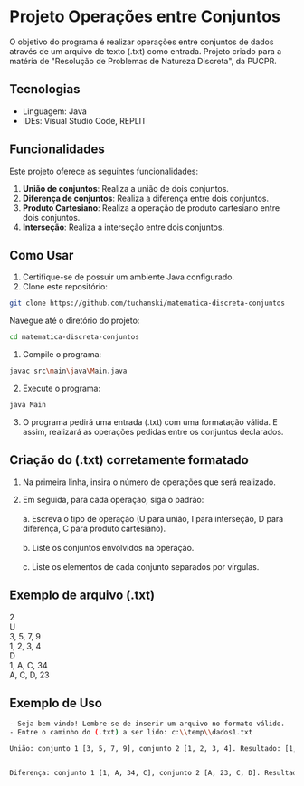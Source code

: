 # Projeto Operações entre Conjuntos
<p> O objetivo do programa é realizar operações entre conjuntos de dados através de um arquivo de texto (.txt) como entrada. Projeto criado para a matéria de "Resolução de Problemas de Natureza Discreta", da PUCPR. </p>

## Tecnologias

- Linguagem: Java
- IDEs: Visual Studio Code, REPLIT

## Funcionalidades

Este projeto oferece as seguintes funcionalidades:

1. **União de conjuntos**: Realiza a união de dois conjuntos.
2. **Diferença de conjuntos**: Realiza a diferença entre dois conjuntos.
3. **Produto Cartesiano**: Realiza a operação de produto cartesiano entre dois conjuntos.
4. **Interseção**: Realiza a interseção entre dois conjuntos.

## Como Usar
1. Certifique-se de possuir um ambiente Java configurado.
2. Clone este repositório:

```bash
git clone https://github.com/tuchanski/matematica-discreta-conjuntos
```

Navegue até o diretório do projeto:
```bash
cd matematica-discreta-conjuntos
```

1. Compile o programa:
```bash
javac src\main\java\Main.java
```
2. Execute o programa:
```bash
java Main
```
3. O programa pedirá uma entrada (.txt) com uma formatação válida. E assim, realizará as operações pedidas entre os conjuntos declarados.

## Criação do (.txt) corretamente formatado

1. Na primeira linha, insira o número de operações que será realizado.

2. Em seguida, para cada operação, siga o padrão:
<br><br>
a. Escreva o tipo de operação (U para união, I para interseção, D para diferença, C para produto cartesiano).
<br><br>
b. Liste os conjuntos envolvidos na operação.
<br><br>
c. Liste os elementos de cada conjunto separados por vírgulas.

## Exemplo de arquivo (.txt)
2<br>
U<br>
3, 5, 7, 9<br>
1, 2, 3, 4<br>
D<br>
1, A, C, 34<br>
A, C, D, 23<br>

## Exemplo de Uso
```bash
- Seja bem-vindo! Lembre-se de inserir um arquivo no formato válido.
- Entre o caminho do (.txt) a ser lido: c:\\temp\\dados1.txt

União: conjunto 1 [3, 5, 7, 9], conjunto 2 [1, 2, 3, 4]. Resultado: [1, 2, 3, 4, 5, 7, 9]


Diferença: conjunto 1 [1, A, 34, C], conjunto 2 [A, 23, C, D]. Resultado: [1, 34]

